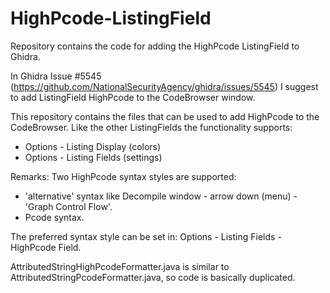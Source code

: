 # HighPcode-ListingField
Repository contains the code for adding the HighPcode ListingField to Ghidra.

In Ghidra Issue #5545 (https://github.com/NationalSecurityAgency/ghidra/issues/5545) I suggest to add ListingField HighPcode to the CodeBrowser window.

This repository contains the files that can be used to add HighPcode to the CodeBrowser.
Like the other ListingFields the functionality supports:
- Options - Listing Display (colors)
- Options - Listing Fields  (settings)

Remarks:
Two HighPcode syntax styles are supported:
- 'alternative' syntax like Decompile window - arrow down (menu) - 'Graph Control Flow'.
- Pcode syntax.

The preferred syntax style can be set in: Options - Listing Fields - HighPcode Field.

AttributedStringHighPcodeFormatter.java is similar to AttributedStringPcodeFormatter.java, so code is basically duplicated.
